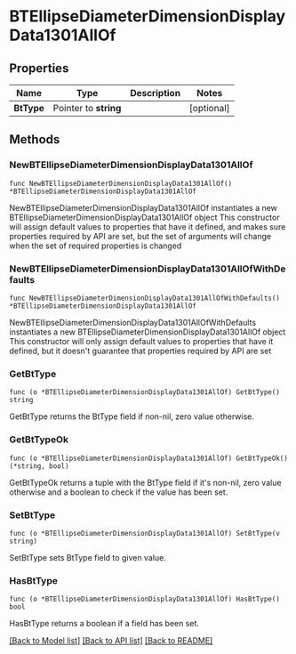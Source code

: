 # BTEllipseDiameterDimensionDisplayData1301AllOf

## Properties

Name | Type | Description | Notes
------------ | ------------- | ------------- | -------------
**BtType** | Pointer to **string** |  | [optional] 

## Methods

### NewBTEllipseDiameterDimensionDisplayData1301AllOf

`func NewBTEllipseDiameterDimensionDisplayData1301AllOf() *BTEllipseDiameterDimensionDisplayData1301AllOf`

NewBTEllipseDiameterDimensionDisplayData1301AllOf instantiates a new BTEllipseDiameterDimensionDisplayData1301AllOf object
This constructor will assign default values to properties that have it defined,
and makes sure properties required by API are set, but the set of arguments
will change when the set of required properties is changed

### NewBTEllipseDiameterDimensionDisplayData1301AllOfWithDefaults

`func NewBTEllipseDiameterDimensionDisplayData1301AllOfWithDefaults() *BTEllipseDiameterDimensionDisplayData1301AllOf`

NewBTEllipseDiameterDimensionDisplayData1301AllOfWithDefaults instantiates a new BTEllipseDiameterDimensionDisplayData1301AllOf object
This constructor will only assign default values to properties that have it defined,
but it doesn't guarantee that properties required by API are set

### GetBtType

`func (o *BTEllipseDiameterDimensionDisplayData1301AllOf) GetBtType() string`

GetBtType returns the BtType field if non-nil, zero value otherwise.

### GetBtTypeOk

`func (o *BTEllipseDiameterDimensionDisplayData1301AllOf) GetBtTypeOk() (*string, bool)`

GetBtTypeOk returns a tuple with the BtType field if it's non-nil, zero value otherwise
and a boolean to check if the value has been set.

### SetBtType

`func (o *BTEllipseDiameterDimensionDisplayData1301AllOf) SetBtType(v string)`

SetBtType sets BtType field to given value.

### HasBtType

`func (o *BTEllipseDiameterDimensionDisplayData1301AllOf) HasBtType() bool`

HasBtType returns a boolean if a field has been set.


[[Back to Model list]](../README.md#documentation-for-models) [[Back to API list]](../README.md#documentation-for-api-endpoints) [[Back to README]](../README.md)


